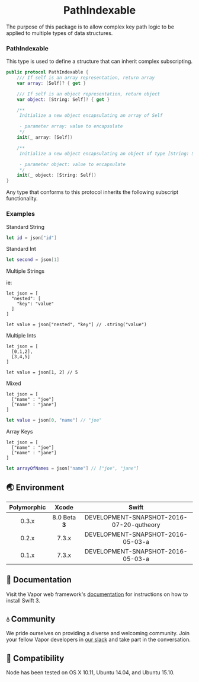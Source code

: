 <h1 align="center">PathIndexable</h1>

The purpose of this package is to allow complex key path logic to be applied to multiple types of data structures.

### PathIndexable

This type is used to define a structure that can inherit complex subscripting.

```Swift
public protocol PathIndexable {
    /// If self is an array representation, return array
    var array: [Self]? { get }

    /// If self is an object representation, return object
    var object: [String: Self]? { get }

    /**
     Initialize a new object encapsulating an array of Self

     - parameter array: value to encapsulate
     */
    init(_ array: [Self])

    /**
     Initialize a new object encapsulating an object of type [String: Self]

     - parameter object: value to encapsulate
     */
    init(_ object: [String: Self])
}
```

Any type that conforms to this protocol inherits the following subscript functionality.

### Examples

Standard String

```Swift
let id = json["id"]
```

Standard Int

```Swift
let second = json[1]
```

Multiple Strings

ie:

```
let json = [
  "nested": [
    "key": "value"
  ]
]
```

```
let value = json["nested", "key"] // .string("value")
```

Multiple Ints

```
let json = [
  [0,1,2],
  [3,4,5]
]
```

```
let value = json[1, 2] // 5
```

Mixed

```
let json = [
  ["name" : "joe"]
  ["name" : "jane"]
]
```

```Swift
let value = json[0, "name"] // "joe"
```

Array Keys

```
let json = [
  ["name" : "joe"]
  ["name" : "jane"]
]
```

```Swift
let arrayOfNames = json["name"] // ["joe", "jane"]
```


## 🌏 Environment

|Polymorphic|Xcode|Swift|
|:-:|:-:|:-:|
|0.3.x|8.0 Beta **3**|DEVELOPMENT-SNAPSHOT-2016-07-20-qutheory|
|0.2.x|7.3.x|DEVELOPMENT-SNAPSHOT-2016-05-03-a|
|0.1.x|7.3.x|DEVELOPMENT-SNAPSHOT-2016-05-03-a|

## 📖 Documentation

Visit the Vapor web framework's [documentation](http://docs.qutheory.io) for instructions on how to install Swift 3. 

## 💧 Community

We pride ourselves on providing a diverse and welcoming community. Join your fellow Vapor developers in [our slack](slack.qutheory.io) and take part in the conversation.

## 🔧 Compatibility

Node has been tested on OS X 10.11, Ubuntu 14.04, and Ubuntu 15.10.
